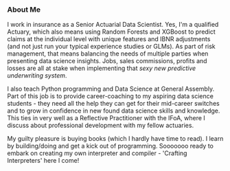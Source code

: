 ### About Me

I work in insurance as a Senior Actuarial Data Scientist. Yes, I'm a qualified Actuary, which also means using Random Forests and XGBoost to predict claims at the individual level with unique features and IBNR adjustments (and not just run your typical experience studies or GLMs). As part of risk management, that means balancing the needs of multiple parties when presenting data science insights. Jobs, sales commissions, profits and losses are all at stake when implementing that _*sexy new predictive underwriting system*_.

I also teach Python programming and Data Science at General Assembly. Part of this job is to provide career-coaching to my aspiring data science students - they need all the help they can get for their mid-career switches and to grow in confidence in new found data science skills and knowledge. This ties in very well as a Reflective Practitioner with the IFoA, where I discuss about professional development with my fellow actuaries.

My guilty pleasure is buying books (which I hardly have time to read). I learn by building/doing and get a kick out of programming. Sooooooo ready to embark on creating my own interpreter and compiler - 'Crafting Interpreters' here I come!
